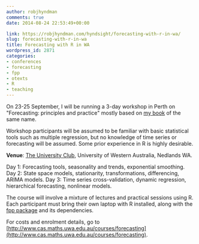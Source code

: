 ```yaml
---
author: robjhyndman
comments: true
date: 2014-08-24 22:53:49+00:00

link: https://robjhyndman.com/hyndsight/forecasting-with-r-in-wa/
slug: forecasting-with-r-in-wa
title: Forecasting with R in WA
wordpress_id: 2871
categories:
- conferences
- forecasting
- fpp
- otexts
- R
- teaching
---
```


On 23-25 September, I will be running a 3-day workshop in Perth on "Forecasting: principles and practice" mostly based on [my book](http://www.otexts.org/fpp) of the same name.

Workshop participants will be assumed to be familiar with basic statistical tools such as multiple regression, but no knowledge of time series or forecasting will be assumed. Some prior experience in R is highly desirable.

**Venue**: [The University Club](http://sponsored.uwa.edu.au/club/), University of Western Australia, Nedlands WA.



Day 1:
    Forecasting tools, seasonality and trends, exponential smoothing.
Day 2:
    State space models, stationarity, transformations, differencing, ARIMA models.
Day 3:
    Time series cross-validation, dynamic regression, hierarchical forecasting, nonlinear models.


The course will involve a mixture of lectures and practical sessions using R. Each participant must bring their own laptop with R installed, along with the [fpp package](http://cran.r-project.org/package=fpp) and its dependencies.

For costs and enrolment details, go to
[http://www.cas.maths.uwa.edu.au/courses/forecasting](http://www.cas.maths.uwa.edu.au/courses/forecasting).
